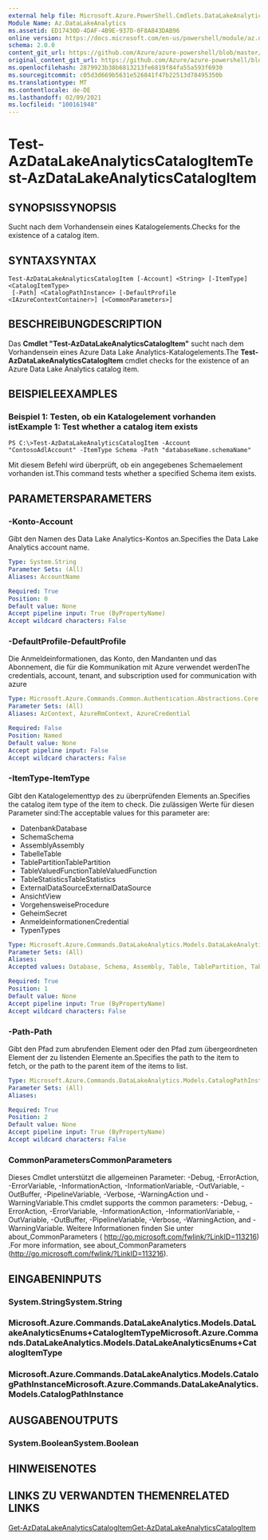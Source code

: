 ```yaml
---
external help file: Microsoft.Azure.PowerShell.Cmdlets.DataLakeAnalytics.dll-Help.xml
Module Name: Az.DataLakeAnalytics
ms.assetid: ED17430D-4DAF-4B9E-937D-0F8A843DAB96
online version: https://docs.microsoft.com/en-us/powershell/module/az.datalakeanalytics/test-azdatalakeanalyticscatalogitem
schema: 2.0.0
content_git_url: https://github.com/Azure/azure-powershell/blob/master/src/DataLakeAnalytics/DataLakeAnalytics/help/Test-AzDataLakeAnalyticsCatalogItem.md
original_content_git_url: https://github.com/Azure/azure-powershell/blob/master/src/DataLakeAnalytics/DataLakeAnalytics/help/Test-AzDataLakeAnalyticsCatalogItem.md
ms.openlocfilehash: 2879923b38b6813213fe6819f84fa55a593f6930
ms.sourcegitcommit: c05d3d669b5631e526841f47b22513d78495350b
ms.translationtype: MT
ms.contentlocale: de-DE
ms.lasthandoff: 02/09/2021
ms.locfileid: "100161948"
---
```

# <span data-ttu-id="54e0c-101">Test-AzDataLakeAnalyticsCatalogItem</span><span class="sxs-lookup"><span data-stu-id="54e0c-101">Test-AzDataLakeAnalyticsCatalogItem</span></span>

## <span data-ttu-id="54e0c-102">SYNOPSIS</span><span class="sxs-lookup"><span data-stu-id="54e0c-102">SYNOPSIS</span></span>
<span data-ttu-id="54e0c-103">Sucht nach dem Vorhandensein eines Katalogelements.</span><span class="sxs-lookup"><span data-stu-id="54e0c-103">Checks for the existence of a catalog item.</span></span>

## <span data-ttu-id="54e0c-104">SYNTAX</span><span class="sxs-lookup"><span data-stu-id="54e0c-104">SYNTAX</span></span>

```
Test-AzDataLakeAnalyticsCatalogItem [-Account] <String> [-ItemType] <CatalogItemType>
 [-Path] <CatalogPathInstance> [-DefaultProfile <IAzureContextContainer>] [<CommonParameters>]
```

## <span data-ttu-id="54e0c-105">BESCHREIBUNG</span><span class="sxs-lookup"><span data-stu-id="54e0c-105">DESCRIPTION</span></span>
<span data-ttu-id="54e0c-106">Das **Cmdlet "Test-AzDataLakeAnalyticsCatalogItem"** sucht nach dem Vorhandensein eines Azure Data Lake Analytics-Katalogelements.</span><span class="sxs-lookup"><span data-stu-id="54e0c-106">The **Test-AzDataLakeAnalyticsCatalogItem** cmdlet checks for the existence of an Azure Data Lake Analytics catalog item.</span></span>

## <span data-ttu-id="54e0c-107">BEISPIELE</span><span class="sxs-lookup"><span data-stu-id="54e0c-107">EXAMPLES</span></span>

### <span data-ttu-id="54e0c-108">Beispiel 1: Testen, ob ein Katalogelement vorhanden ist</span><span class="sxs-lookup"><span data-stu-id="54e0c-108">Example 1: Test whether a catalog item exists</span></span>
```
PS C:\>Test-AzDataLakeAnalyticsCatalogItem -Account "ContosoAdlAccount" -ItemType Schema -Path "databaseName.schemaName"
```

<span data-ttu-id="54e0c-109">Mit diesem Befehl wird überprüft, ob ein angegebenes Schemaelement vorhanden ist.</span><span class="sxs-lookup"><span data-stu-id="54e0c-109">This command tests whether a specified Schema item exists.</span></span>

## <span data-ttu-id="54e0c-110">PARAMETERS</span><span class="sxs-lookup"><span data-stu-id="54e0c-110">PARAMETERS</span></span>

### <span data-ttu-id="54e0c-111">-Konto</span><span class="sxs-lookup"><span data-stu-id="54e0c-111">-Account</span></span>
<span data-ttu-id="54e0c-112">Gibt den Namen des Data Lake Analytics-Kontos an.</span><span class="sxs-lookup"><span data-stu-id="54e0c-112">Specifies the Data Lake Analytics account name.</span></span>

```yaml
Type: System.String
Parameter Sets: (All)
Aliases: AccountName

Required: True
Position: 0
Default value: None
Accept pipeline input: True (ByPropertyName)
Accept wildcard characters: False
```

### <span data-ttu-id="54e0c-113">-DefaultProfile</span><span class="sxs-lookup"><span data-stu-id="54e0c-113">-DefaultProfile</span></span>
<span data-ttu-id="54e0c-114">Die Anmeldeinformationen, das Konto, den Mandanten und das Abonnement, die für die Kommunikation mit Azure verwendet werden</span><span class="sxs-lookup"><span data-stu-id="54e0c-114">The credentials, account, tenant, and subscription used for communication with azure</span></span>

```yaml
Type: Microsoft.Azure.Commands.Common.Authentication.Abstractions.Core.IAzureContextContainer
Parameter Sets: (All)
Aliases: AzContext, AzureRmContext, AzureCredential

Required: False
Position: Named
Default value: None
Accept pipeline input: False
Accept wildcard characters: False
```

### <span data-ttu-id="54e0c-115">-ItemType</span><span class="sxs-lookup"><span data-stu-id="54e0c-115">-ItemType</span></span>
<span data-ttu-id="54e0c-116">Gibt den Katalogelementtyp des zu überprüfenden Elements an.</span><span class="sxs-lookup"><span data-stu-id="54e0c-116">Specifies the catalog item type of the item to check.</span></span>
<span data-ttu-id="54e0c-117">Die zulässigen Werte für diesen Parameter sind:</span><span class="sxs-lookup"><span data-stu-id="54e0c-117">The acceptable values for this parameter are:</span></span>
- <span data-ttu-id="54e0c-118">Datenbank</span><span class="sxs-lookup"><span data-stu-id="54e0c-118">Database</span></span>
- <span data-ttu-id="54e0c-119">Schema</span><span class="sxs-lookup"><span data-stu-id="54e0c-119">Schema</span></span>
- <span data-ttu-id="54e0c-120">Assembly</span><span class="sxs-lookup"><span data-stu-id="54e0c-120">Assembly</span></span>
- <span data-ttu-id="54e0c-121">Tabelle</span><span class="sxs-lookup"><span data-stu-id="54e0c-121">Table</span></span>
- <span data-ttu-id="54e0c-122">TablePartition</span><span class="sxs-lookup"><span data-stu-id="54e0c-122">TablePartition</span></span>
- <span data-ttu-id="54e0c-123">TableValuedFunction</span><span class="sxs-lookup"><span data-stu-id="54e0c-123">TableValuedFunction</span></span>
- <span data-ttu-id="54e0c-124">TableStatistics</span><span class="sxs-lookup"><span data-stu-id="54e0c-124">TableStatistics</span></span>
- <span data-ttu-id="54e0c-125">ExternalDataSource</span><span class="sxs-lookup"><span data-stu-id="54e0c-125">ExternalDataSource</span></span>
- <span data-ttu-id="54e0c-126">Ansicht</span><span class="sxs-lookup"><span data-stu-id="54e0c-126">View</span></span>
- <span data-ttu-id="54e0c-127">Vorgehensweise</span><span class="sxs-lookup"><span data-stu-id="54e0c-127">Procedure</span></span>
- <span data-ttu-id="54e0c-128">Geheim</span><span class="sxs-lookup"><span data-stu-id="54e0c-128">Secret</span></span>
- <span data-ttu-id="54e0c-129">Anmeldeinformationen</span><span class="sxs-lookup"><span data-stu-id="54e0c-129">Credential</span></span>
- <span data-ttu-id="54e0c-130">Typen</span><span class="sxs-lookup"><span data-stu-id="54e0c-130">Types</span></span>

```yaml
Type: Microsoft.Azure.Commands.DataLakeAnalytics.Models.DataLakeAnalyticsEnums+CatalogItemType
Parameter Sets: (All)
Aliases:
Accepted values: Database, Schema, Assembly, Table, TablePartition, TableValuedFunction, TableStatistics, ExternalDataSource, View, Procedure, Secret, Credential, Types, Package

Required: True
Position: 1
Default value: None
Accept pipeline input: True (ByPropertyName)
Accept wildcard characters: False
```

### <span data-ttu-id="54e0c-131">-Path</span><span class="sxs-lookup"><span data-stu-id="54e0c-131">-Path</span></span>
<span data-ttu-id="54e0c-132">Gibt den Pfad zum abrufenden Element oder den Pfad zum übergeordneten Element der zu listenden Elemente an.</span><span class="sxs-lookup"><span data-stu-id="54e0c-132">Specifies the path to the item to fetch, or the path to the parent item of the items to list.</span></span>

```yaml
Type: Microsoft.Azure.Commands.DataLakeAnalytics.Models.CatalogPathInstance
Parameter Sets: (All)
Aliases:

Required: True
Position: 2
Default value: None
Accept pipeline input: True (ByPropertyName)
Accept wildcard characters: False
```

### <span data-ttu-id="54e0c-133">CommonParameters</span><span class="sxs-lookup"><span data-stu-id="54e0c-133">CommonParameters</span></span>
<span data-ttu-id="54e0c-134">Dieses Cmdlet unterstützt die allgemeinen Parameter: -Debug, -ErrorAction, -ErrorVariable, -InformationAction, -InformationVariable, -OutVariable, -OutBuffer, -PipelineVariable, -Verbose, -WarningAction und -WarningVariable.</span><span class="sxs-lookup"><span data-stu-id="54e0c-134">This cmdlet supports the common parameters: -Debug, -ErrorAction, -ErrorVariable, -InformationAction, -InformationVariable, -OutVariable, -OutBuffer, -PipelineVariable, -Verbose, -WarningAction, and -WarningVariable.</span></span> <span data-ttu-id="54e0c-135">Weitere Informationen finden Sie unter about_CommonParameters ( http://go.microsoft.com/fwlink/?LinkID=113216) .</span><span class="sxs-lookup"><span data-stu-id="54e0c-135">For more information, see about_CommonParameters (http://go.microsoft.com/fwlink/?LinkID=113216).</span></span>

## <span data-ttu-id="54e0c-136">EINGABEN</span><span class="sxs-lookup"><span data-stu-id="54e0c-136">INPUTS</span></span>

### <span data-ttu-id="54e0c-137">System.String</span><span class="sxs-lookup"><span data-stu-id="54e0c-137">System.String</span></span>

### <span data-ttu-id="54e0c-138">Microsoft.Azure.Commands.DataLakeAnalytics.Models.DataLakeAnalyticsEnums+CatalogItemType</span><span class="sxs-lookup"><span data-stu-id="54e0c-138">Microsoft.Azure.Commands.DataLakeAnalytics.Models.DataLakeAnalyticsEnums+CatalogItemType</span></span>

### <span data-ttu-id="54e0c-139">Microsoft.Azure.Commands.DataLakeAnalytics.Models.CatalogPathInstance</span><span class="sxs-lookup"><span data-stu-id="54e0c-139">Microsoft.Azure.Commands.DataLakeAnalytics.Models.CatalogPathInstance</span></span>

## <span data-ttu-id="54e0c-140">AUSGABEN</span><span class="sxs-lookup"><span data-stu-id="54e0c-140">OUTPUTS</span></span>

### <span data-ttu-id="54e0c-141">System.Boolean</span><span class="sxs-lookup"><span data-stu-id="54e0c-141">System.Boolean</span></span>

## <span data-ttu-id="54e0c-142">HINWEISE</span><span class="sxs-lookup"><span data-stu-id="54e0c-142">NOTES</span></span>

## <span data-ttu-id="54e0c-143">LINKS ZU VERWANDTEN THEMEN</span><span class="sxs-lookup"><span data-stu-id="54e0c-143">RELATED LINKS</span></span>

[<span data-ttu-id="54e0c-144">Get-AzDataLakeAnalyticsCatalogItem</span><span class="sxs-lookup"><span data-stu-id="54e0c-144">Get-AzDataLakeAnalyticsCatalogItem</span></span>](./Get-AzDataLakeAnalyticsCatalogItem.md)


